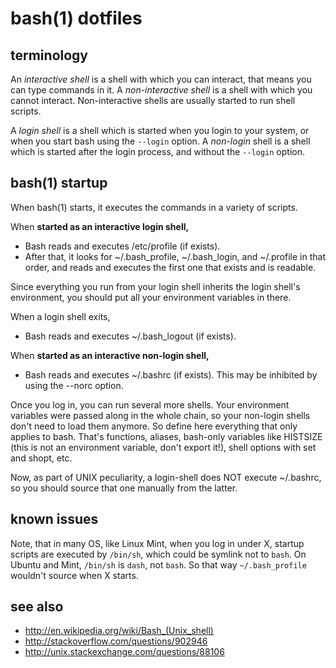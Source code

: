 bash(1) dotfiles
================

terminology
-----------
An *interactive shell* is a shell with which you can interact, that means you can type commands in it. A *non-interactive shell* is a shell with which you cannot interact. Non-interactive shells are usually started to run shell scripts.

A *login shell* is a shell which is started when you login to your system, or when you start bash using the `--login` option. A *non-login* shell is a shell which is started after the login process, and without the `--login` option.

bash(1) startup
---------------
When bash(1) starts, it executes the commands in a variety of scripts.

When **started as an interactive login shell,**
* Bash reads and executes /etc/profile (if exists).
* After that, it looks for ~/.bash_profile, ~/.bash_login, and ~/.profile in that order, and reads and executes the first one that exists and is readable.

Since everything you run from your login shell inherits the login shell's environment, you should put all your environment variables in there.

When a login shell exits,
* Bash reads and executes ~/.bash_logout (if exists).

When **started as an interactive non-login shell,**
* Bash reads and executes ~/.bashrc (if exists). This may be inhibited by using the --norc option.

Once you log in, you can run several more shells. Your environment variables were passed along in the whole chain, so your non-login shells don't need to load them anymore. So define here everything that only applies to bash. That's functions, aliases, bash-only variables like HISTSIZE (this is not an environment variable, don't export it!), shell options with set and shopt, etc.

Now, as part of UNIX peculiarity, a login-shell does NOT execute ~/.bashrc, so you should source that one manually from the latter.

known issues
------------
Note, that in many OS, like Linux Mint, when you log in under X, startup scripts are executed by `/bin/sh`, which could be symlink not to `bash`. On Ubuntu and Mint, `/bin/sh` is `dash`, not `bash`. So that way `~/.bash_profile` wouldn't source when X starts.

see also
--------
* http://en.wikipedia.org/wiki/Bash_(Unix_shell)
* http://stackoverflow.com/questions/902946
* http://unix.stackexchange.com/questions/88106
